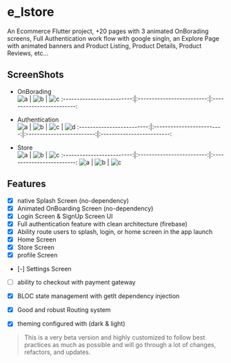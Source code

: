 # e_lstore

An Ecommerce Flutter project, +20 pages with 3 animated OnBorading screens, Full Authentication work flow with google singIn, an Explore Page with animated banners and Product Listing, Product Details, Product Reviews, etc...  



## ScreenShots
- OnBorading  
![a](https://github.com/Yossef-Dawoad/e_store/blob/dev/app_screens/onboard_1.png)  |  ![b](https://github.com/Yossef-Dawoad/e_store/blob/dev/app_screens/onboard_2.png) |  ![c](https://github.com/Yossef-Dawoad/e_store/blob/dev/app_screens/onboard_3.png)
:-------------------------:|:-------------------------:|:-------------------------:

- Authentication  
![a](https://github.com/Yossef-Dawoad/e_store/blob/dev/app_screens/signin.png)  |  ![b](https://github.com/Yossef-Dawoad/e_store/blob/dev/app_screens/signup.png) |  ![c](https://github.com/Yossef-Dawoad/e_store/blob/dev/app_screens/google_signin.png) | ![d](https://github.com/Yossef-Dawoad/e_store/blob/dev/app_screens/forget_pass.png) 
:-------------------------:|:-------------------------:|:-------------------------:|:-------------------------:

- Store  
![a](https://github.com/Yossef-Dawoad/e_store/blob/dev/app_screens/explore_1.png)  |  ![b](https://github.com/Yossef-Dawoad/e_store/blob/dev/app_screens/explore_2.png) |  ![c](https://github.com/Yossef-Dawoad/e_store/blob/dev/app_screens/store.png)
:-------------------------:|:-------------------------:|:-------------------------:
![a](https://github.com/Yossef-Dawoad/e_store/blob/dev/app_screens/product_detail_1.png)  |  ![b](https://github.com/Yossef-Dawoad/e_store/blob/dev/app_screens/product_detail_2.png) |  ![c](https://github.com/Yossef-Dawoad/e_store/blob/dev/app_screens/producr_review.png)

## Features
- [X] native Splash Screen (no-dependency)
- [X] Animated OnBoarding Screen (no-dependency)
- [X] Login Screen & SignUp Screen UI  
- [X] Full authentication feature with clean architecture (firebase)
- [X] Ability route users to splash, login, or home screen in the app launch
- [X] Home Screen
- [x] Store Screen
- [x] profile Screen
- [-] Settings Screen
- [ ] ability to checkout with payment gateway
- [X] BLOC state management with getIt dependency injection
- [X] Good and robust Routing system
- [X] theming configured with (dark & light)


> This is a very beta version and highly customized to follow best practices as much as possible and will go through a lot of changes, refactors, and updates.
